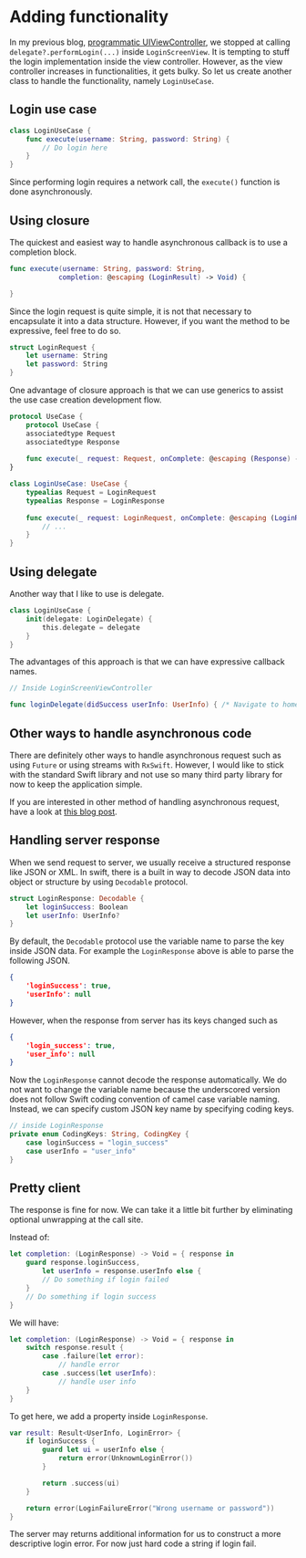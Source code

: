 # Adding functionality

In my previous blog, [programmatic UIViewController](www.google.com),
we stopped at calling `delegate?.performLogin(...)` inside `LoginScreenView`.
It is tempting to stuff the login implementation inside the view controller.
However, as the view controller increases in functionalities, it gets bulky.
So let us create another class to handle the functionality, namely `LoginUseCase`.

## Login use case

```swift
class LoginUseCase {
    func execute(username: String, password: String) {
        // Do login here
    }
}
```

Since performing login requires a network call, the `execute()` function is done asynchronously.

## Using closure

The quickest and easiest way to handle asynchronous callback is to use a completion block.

```swift
func execute(username: String, password: String,
            completion: @escaping (LoginResult) -> Void) {

}
```

Since the login request is quite simple, it is not that necessary to encapsulate it into a data structure.
However, if you want the method to be expressive, feel free to do so.

```swift
struct LoginRequest {
    let username: String
    let password: String
}
```

One advantage of closure approach is that we can use generics to assist the use case creation development flow.

```swift
protocol UseCase {
    protocol UseCase {
    associatedtype Request
    associatedtype Response
    
    func execute(_ request: Request, onComplete: @escaping (Response) -> Void)
}

class LoginUseCase: UseCase {
    typealias Request = LoginRequest
    typealias Response = LoginResponse
    
    func execute(_ request: LoginRequest, onComplete: @escaping (LoginResponse) -> Void) {
        // ...
    }
}
```

## Using delegate

Another way that I like to use is delegate.

```swift
class LoginUseCase {
    init(delegate: LoginDelegate) {
        this.delegate = delegate
    }
}
```

The advantages of this approach is that we can have expressive callback names.

```swift
// Inside LoginScreenViewController

func loginDelegate(didSuccess userInfo: UserInfo) { /* Navigate to home */ }
```

## Other ways to handle asynchronous code

There are definitely other ways to handle asynchronous request such as using `Future` or using streams with `RxSwift`.
However, I would like to stick with the standard Swift library and not use so many third party library for now to keep the application simple.

If you are interested in other method of handling asynchronous request, have a look at [this blog post](https://medium.com/ios-os-x-development/managing-async-code-in-swift-d7be44cae89f).


## Handling server response

When we send request to server, we usually receive a structured response like JSON or XML.
In swift, there is a built in way to decode JSON data into object or structure by using `Decodable` protocol.

```swift
struct LoginResponse: Decodable {
    let loginSuccess: Boolean
    let userInfo: UserInfo?
}
```

By default, the `Decodable` protocol use the variable name to parse the key inside JSON data.
For example the `LoginResponse` above is able to parse the following JSON.


```json
{
    'loginSuccess': true,
    'userInfo': null
}
```

However, when the response from server has its keys changed such as

```json
{
    'login_success': true,
    'user_info': null
}
```

Now the `LoginResponse` cannot decode the response automatically.
We do not want to change the variable name because the underscored version does not follow Swift coding convention of camel case variable naming.
Instead, we can specify custom JSON key name by specifying coding keys.

```swift
// inside LoginResponse
private enum CodingKeys: String, CodingKey {
    case loginSuccess = "login_success"
    case userInfo = "user_info"
}
```

## Pretty client

The response is fine for now.
We can take it a little bit  further by eliminating optional unwrapping at the call site.

Instead of:

```swift
let completion: (LoginResponse) -> Void = { response in
    guard response.loginSuccess, 
        let userInfo = response.userInfo else {
        // Do something if login failed
    }
    // Do something if login success
}
```


We will have:

```swift
let completion: (LoginResponse) -> Void = { response in
    switch response.result {
        case .failure(let error):
            // handle error
        case .success(let userInfo):
            // handle user info
    }
}
```

To get here, we add a property inside `LoginResponse`.

```swift
var result: Result<UserInfo, LoginError> {
    if loginSuccess {
        guard let ui = userInfo else {
            return error(UnknownLoginError())
        }

        return .success(ui)
    }

    return error(LoginFailureError("Wrong username or password"))
}
```

The server may returns additional information for us to construct a more descriptive login error.
For now just hard code a string if login fail.
